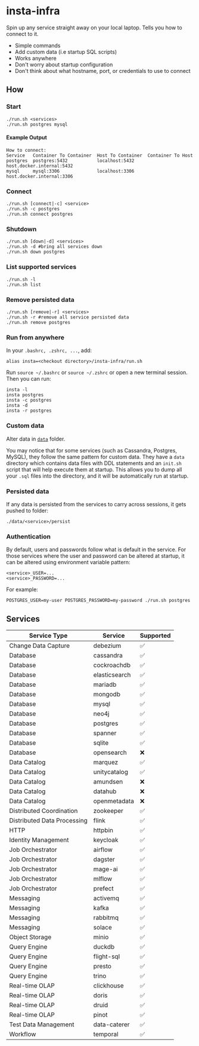 # insta-infra

Spin up any service straight away on your local laptop. Tells you how to connect to it.

- Simple commands
- Add custom data (i.e startup SQL scripts)
- Works anywhere
- Don't worry about startup configuration
- Don't think about what hostname, port, or credentials to use to connect

## How

### Start

```shell
./run.sh <services>
./run.sh postgres mysql
```

#### Example Output

```shell
How to connect:
Service   Container To Container  Host To Container  Container To Host
postgres  postgres:5432           localhost:5432     host.docker.internal:5432
mysql     mysql:3306              localhost:3306     host.docker.internal:3306
```

### Connect

```shell
./run.sh [connect|-c] <service>
./run.sh -c postgres
./run.sh connect postgres
```

### Shutdown

```shell
./run.sh [down|-d] <services>
./run.sh -d #bring all services down
./run.sh down postgres
```

### List supported services

```shell
./run.sh -l
./run.sh list
```

### Remove persisted data

```shell
./run.sh [remove|-r] <services>
./run.sh -r #remove all service persisted data
./run.sh remove postgres
```

### Run from anywhere

In your `.bashrc, .zshrc, ...`, add:

```shell
alias insta=<checkout directory>/insta-infra/run.sh
```

Run `source ~/.bashrc` or `source ~/.zshrc` or open a new terminal session. Then you can run:

```shell
insta -l
insta postgres
insta -c postgres
insta -d
insta -r postgres
```

### Custom data

Alter data in [`data`](data) folder.
  
You may notice that for some services (such as Cassandra, Postgres, MySQL), they follow the same pattern for custom
data. They have a `data` directory which contains data files with DDL statements and an `init.sh` script that will help
execute them at startup. This allows you to dump all your `.sql` files into the directory, and it will be automatically
run at startup.


### Persisted data

If any data is persisted from the services to carry across sessions, it gets pushed to folder:

`./data/<service>/persist`

### Authentication

By default, users and passwords follow what is default in the service. For those services where the user and password
can be altered at startup, it can be altered using environment variable pattern:
```shell
<service>_USER=...
<service>_PASSWORD=...
```

For example:
```shell
POSTGRES_USER=my-user POSTGRES_PASSWORD=my-password ./run.sh postgres
```

## Services

| Service Type                | Service       | Supported |
|-----------------------------|---------------|-----------|
| Change Data Capture         | debezium      | ✅         |
| Database                    | cassandra     | ✅         |
| Database                    | cockroachdb   | ✅         |
| Database                    | elasticsearch | ✅         |
| Database                    | mariadb       | ✅         |
| Database                    | mongodb       | ✅         |
| Database                    | mysql         | ✅         |
| Database                    | neo4j         | ✅         |
| Database                    | postgres      | ✅         |
| Database                    | spanner       | ✅         |
| Database                    | sqlite        | ✅         |
| Database                    | opensearch    | ❌         |
| Data Catalog                | marquez       | ✅         |
| Data Catalog                | unitycatalog  | ✅         |
| Data Catalog                | amundsen      | ❌         |
| Data Catalog                | datahub       | ❌         |
| Data Catalog                | openmetadata  | ❌         |
| Distributed Coordination    | zookeeper     | ✅         |
| Distributed Data Processing | flink         | ✅         |
| HTTP                        | httpbin       | ✅         |
| Identity Management         | keycloak      | ✅         |
| Job Orchestrator            | airflow       | ✅         |
| Job Orchestrator            | dagster       | ✅         |
| Job Orchestrator            | mage-ai       | ✅         |
| Job Orchestrator            | mlflow        | ✅         |
| Job Orchestrator            | prefect       | ✅         |
| Messaging                   | activemq      | ✅         |
| Messaging                   | kafka         | ✅         |
| Messaging                   | rabbitmq      | ✅         |
| Messaging                   | solace        | ✅         |
| Object Storage              | minio         | ✅         |
| Query Engine                | duckdb        | ✅         |
| Query Engine                | flight-sql    | ✅         |
| Query Engine                | presto        | ✅         |
| Query Engine                | trino         | ✅         |
| Real-time OLAP              | clickhouse    | ✅         |
| Real-time OLAP              | doris         | ✅         |
| Real-time OLAP              | druid         | ✅         |
| Real-time OLAP              | pinot         | ✅         |
| Test Data Management        | data-caterer  | ✅         |
| Workflow                    | temporal      | ✅         |
